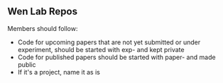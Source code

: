 ## Wen Lab Repos

Members should follow:

- Code for upcoming papers that are not yet submitted or under experiment, should be started with exp- and kept private
- Code for published papers should be started with paper- and made public
- If it's a project, name it as is

